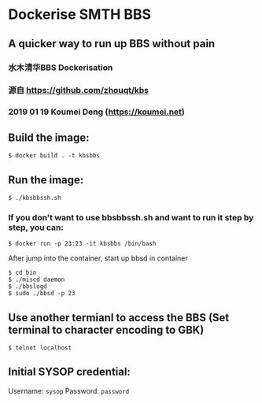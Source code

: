 # Dockerise SMTH BBS
## A quicker way to run up BBS without pain
### 水木清华BBS Dockerisation
### 源自 https://github.com/zhouqt/kbs
### 2019 01 19 Koumei Deng (https://koumei.net)

## Build the image:
```
$ docker build . -t kbsbbs
```

## Run the image:
```
$ ./kbsbbssh.sh
```

### If you don't want to use bbsbbssh.sh and want to run it step by step, you can:
```
$ docker run -p 23:23 -it kbsbbs /bin/bash
```
After jump into the container, start up bbsd in container
```
$ cd bin
$ ./miscd daemon
$ ./bbslogd
$ sudo ./bbsd -p 23
```

## Use another termianl to access the BBS (Set terminal to character encoding to GBK)
```
$ telnet localhost
```

## Initial SYSOP credential:
Username: `sysop`
Password: `password`